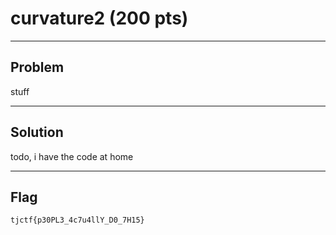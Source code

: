 # curvature2 (200 pts)

---

## Problem
stuff

---

## Solution

todo, i have the code at home

---

## Flag
`tjctf{p30PL3_4c7u4llY_D0_7H15}`
